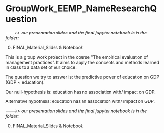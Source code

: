 # GroupWork_EEMP_NameResearchQuestion

*--->> our presentation slides and the final jupyter notebook is in the folder:*

0. FINAL_Material_Slides & Notebook



This is a group work project in the course "The empirical evaluation of management practices".
It aims to apply the concepts and methods learned in class to a data set of our choice.

The question we try to answer is: the predictive power of education on GDP (GDP ~ education).

Our null-hypothesis is: education has no association with/ impact on GDP.

Alternative hypothisis: education has an association with/ impact on GDP.


*--->> our presentation slides and the final jupyter notebook is in the folder:*

0. FINAL_Material_Slides & Notebook
